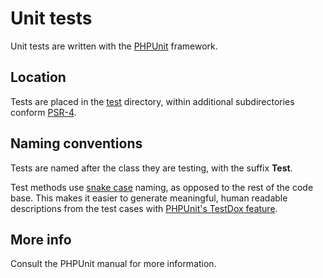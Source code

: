 # Unit tests

Unit tests are written with the [PHPUnit](https://phpunit.de/) framework.

## Location

Tests are placed in the [test](../docs/filesystem-layout/test.md) directory, within additional subdirectories conform [PSR-4](http://www.php-fig.org/psr/psr-4/).

## Naming conventions
Tests are named after the class they are testing, with the suffix **Test**.

Test methods use [snake case](https://en.wikipedia.org/wiki/Snake_case) naming, as opposed to the rest of the code base. This makes it easier to generate meaningful, human readable descriptions from the test cases with [PHPUnit's TestDox feature](https://phpunit.de/manual/current/en/other-uses-for-tests.html).

## More info

Consult the PHPUnit manual for more information.

